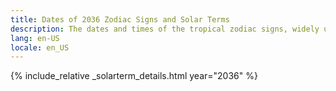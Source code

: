 ```yaml
---
title: Dates of 2036 Zodiac Signs and Solar Terms
description: The dates and times of the tropical zodiac signs, widely used in western astrology, and solar terms of year 2036
lang: en-US
locale: en_US
---
```

{% include_relative _solarterm_details.html year="2036" %}
